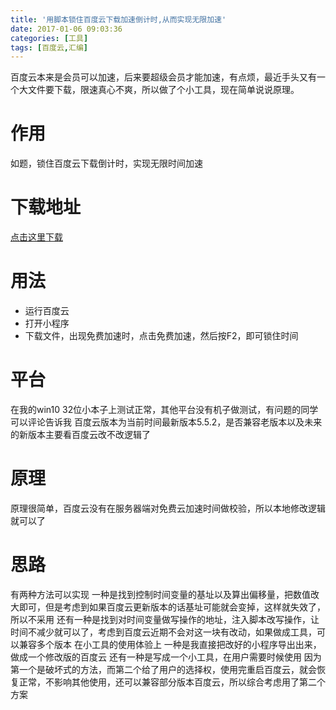 ```yaml
---
title: '用脚本锁住百度云下载加速倒计时,从而实现无限加速'
date: 2017-01-06 09:03:36
categories: [工具]
tags: [百度云,汇编]
---
```

百度云本来是会员可以加速，后来要超级会员才能加速，有点烦，最近手头又有一个大文件要下载，限速真心不爽，所以做了个小工具，现在简单说说原理。
<!-- more -->
# 作用
如题，锁住百度云下载倒计时，实现无限时间加速
# 下载地址
[点击这里下载](https://git.oschina.net/zk-/test/raw/master/LockTime.EXE)
# 用法
- 运行百度云
- 打开小程序
- 下载文件，出现免费加速时，点击免费加速，然后按F2，即可锁住时间

# 平台
在我的win10 32位小本子上测试正常，其他平台没有机子做测试，有问题的同学可以评论告诉我
百度云版本为当前时间最新版本5.5.2，是否兼容老版本以及未来的新版本主要看百度云改不改逻辑了
# 原理
原理很简单，百度云没有在服务器端对免费云加速时间做校验，所以本地修改逻辑就可以了
# 思路
有两种方法可以实现
一种是找到控制时间变量的基址以及算出偏移量，把数值改大即可，但是考虑到如果百度云更新版本的话基址可能就会变掉，这样就失效了，所以不采用
还有一种是找到对时间变量做写操作的地址，注入脚本改写操作，让时间不减少就可以了，考虑到百度云近期不会对这一块有改动，如果做成工具，可以兼容多个版本
在小工具的使用体验上
一种是我直接把改好的小程序导出出来，做成一个修改版的百度云
还有一种是写成一个小工具，在用户需要时候使用
因为第一个是破坏式的方法，而第二个给了用户的选择权，使用完重启百度云，就会恢复正常，不影响其他使用，还可以兼容部分版本百度云，所以综合考虑用了第二个方案
